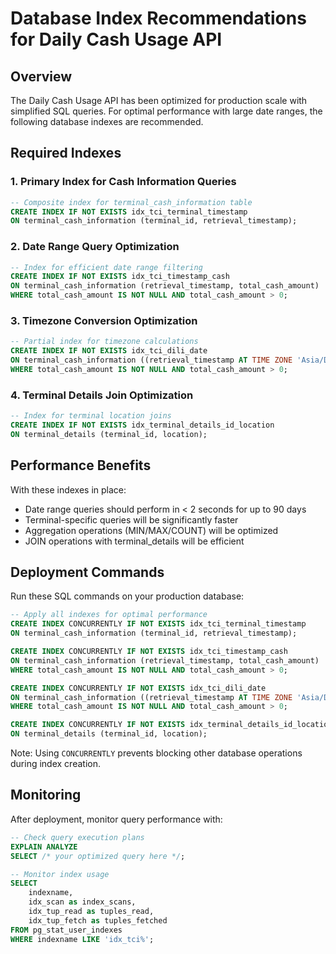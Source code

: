 # Database Index Recommendations for Daily Cash Usage API

## Overview
The Daily Cash Usage API has been optimized for production scale with simplified SQL queries. For optimal performance with large date ranges, the following database indexes are recommended.

## Required Indexes

### 1. Primary Index for Cash Information Queries
```sql
-- Composite index for terminal_cash_information table
CREATE INDEX IF NOT EXISTS idx_tci_terminal_timestamp 
ON terminal_cash_information (terminal_id, retrieval_timestamp);
```

### 2. Date Range Query Optimization
```sql
-- Index for efficient date range filtering
CREATE INDEX IF NOT EXISTS idx_tci_timestamp_cash 
ON terminal_cash_information (retrieval_timestamp, total_cash_amount) 
WHERE total_cash_amount IS NOT NULL AND total_cash_amount > 0;
```

### 3. Timezone Conversion Optimization
```sql
-- Partial index for timezone calculations
CREATE INDEX IF NOT EXISTS idx_tci_dili_date 
ON terminal_cash_information ((retrieval_timestamp AT TIME ZONE 'Asia/Dili')::date, terminal_id)
WHERE total_cash_amount IS NOT NULL AND total_cash_amount > 0;
```

### 4. Terminal Details Join Optimization
```sql
-- Index for terminal location joins
CREATE INDEX IF NOT EXISTS idx_terminal_details_id_location 
ON terminal_details (terminal_id, location);
```

## Performance Benefits

With these indexes in place:
- Date range queries should perform in < 2 seconds for up to 90 days
- Terminal-specific queries will be significantly faster
- Aggregation operations (MIN/MAX/COUNT) will be optimized
- JOIN operations with terminal_details will be efficient

## Deployment Commands

Run these SQL commands on your production database:

```sql
-- Apply all indexes for optimal performance
CREATE INDEX CONCURRENTLY IF NOT EXISTS idx_tci_terminal_timestamp 
ON terminal_cash_information (terminal_id, retrieval_timestamp);

CREATE INDEX CONCURRENTLY IF NOT EXISTS idx_tci_timestamp_cash 
ON terminal_cash_information (retrieval_timestamp, total_cash_amount) 
WHERE total_cash_amount IS NOT NULL AND total_cash_amount > 0;

CREATE INDEX CONCURRENTLY IF NOT EXISTS idx_tci_dili_date 
ON terminal_cash_information ((retrieval_timestamp AT TIME ZONE 'Asia/Dili')::date, terminal_id)
WHERE total_cash_amount IS NOT NULL AND total_cash_amount > 0;

CREATE INDEX CONCURRENTLY IF NOT EXISTS idx_terminal_details_id_location 
ON terminal_details (terminal_id, location);
```

Note: Using `CONCURRENTLY` prevents blocking other database operations during index creation.

## Monitoring

After deployment, monitor query performance with:

```sql
-- Check query execution plans
EXPLAIN ANALYZE 
SELECT /* your optimized query here */;

-- Monitor index usage
SELECT 
    indexname, 
    idx_scan as index_scans,
    idx_tup_read as tuples_read,
    idx_tup_fetch as tuples_fetched
FROM pg_stat_user_indexes 
WHERE indexname LIKE 'idx_tci%';
```
